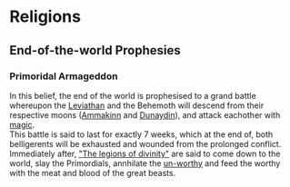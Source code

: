 # Religions

## End-of-the-world Prophesies

### Primoridal Armageddon

In this belief, the end of the world is prophesised to a grand battle whereupon the [Leviathan](../lifeforms/primordials.html) and the Behemoth will descend from their respective moons ([Ammakinn](../cosmicarchitecture/ammakinn.html) and [Dunaydin](../cosmicarchitecture/dunaydin.html)), and attack eachother with [magic](magic.html).  
This battle is said to last for exactly 7 weeks, which at the end of, both belligerents will be exhausted and wounded from the prolonged conflict.  
Immediately after, ["The legions of divinity"](../lifeforms/angels.html) are said to come down to the world, slay the Primordials, annhilate the [un-worthy](../events/flood.html) and feed the worthy with the meat and blood of the great beasts.
